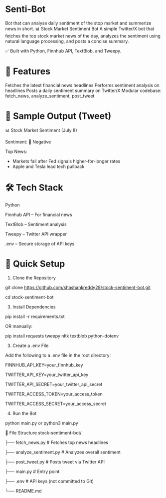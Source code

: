 # Senti-Bot
Bot that can analyse daily sentiment of the stop market and summerize news in short.
📊 Stock Market Sentiment Bot
A simple Twitter/X bot that fetches the top stock market news of the day, analyzes the sentiment using natural language processing, and posts a concise summary.

✅ Built with Python, Finnhub API, TextBlob, and Tweepy.
# 🚀 Features
Fetches the latest financial news headlines
Performs sentiment analysis on headlines
Posts a daily sentiment summary on Twitter/X
Modular codebase: fetch_news, analyze_sentiment, post_tweet

# 📸 Sample Output (Tweet)

📊 Stock Market Sentiment (July 8)

Sentiment: 🔴 Negative

Top News:

- Markets fall after Fed signals higher-for-longer rates
- Apple and Tesla lead tech pullback

# 🛠️ Tech Stack
Python

Finnhub API – For financial news

TextBlob – Sentiment analysis

Tweepy – Twitter API wrapper

.env – Secure storage of API keys


# 🧪 Quick Setup

1. Clone the Repository

git clone https://github.com/shashankreddy28/stock-sentiment-bot.git

cd stock-sentiment-bot

3. Install Dependencies

pip install -r requirements.txt

OR manually:

pip install requests tweepy nltk textblob python-dotenv

3. Create a .env File
   
Add the following to a .env file in the root directory:

FINNHUB_API_KEY=your_finnhub_key

TWITTER_API_KEY=your_twitter_api_key

TWITTER_API_SECRET=your_twitter_api_secret

TWITTER_ACCESS_TOKEN=your_access_token

TWITTER_ACCESS_SECRET=your_access_secret

4. Run the Bot

python main.py or python3 main.py

🧰 File Structure
stock-sentiment-bot/  

├── fetch_news.py           # Fetches top news headlines

├── analyze_sentiment.py    # Analyzes overall sentiment

├── post_tweet.py           # Posts tweet via Twitter API

├── main.py                 # Entry point

├── .env                    # API keys (not committed to Git)

└── README.md
